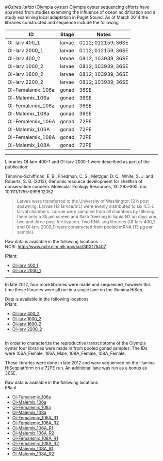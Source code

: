 #_Ostrea lurida_ (Olympia oyster)
Olympia oyster sequencing efforts have spawned from studies examining the influence of ocean acidification and a study examining local adaptation in Puget Sound. As of March 2014 the libraries constructed and sequence include the following

|       ID | Stage | Notes |
|------------ | ------------- | ------------ |
|Ol-larv 400_1 | larvae  | 0112; 012159; 36SE|
|Ol-larv 2000_1 | larvae  | 0112; 012159; 36SE|
|Ol-larv 400_2 | larvae  | 0812; 103939; 36SE|
|Ol-larv 1000_2 | larvae  | 0812; 103939; 36SE|
|Ol-larv 1600_2 | larvae  | 0812; 103939; 36SE|
|Ol-larv 2200_2 | larvae  | 0812; 103939; 36SE|
|Ol-Femalemix_106a | gonad | 36SE  |
|Ol-Malemix_106a | gonad | 36SE  |
|Ol-Femalemix_108a | gonad | 36SE  |
|Ol-Malemix_108a | gonad | 36SE  |
|Ol-Femalemix_106A | gonad | 72PE  |
|Ol-Malemix_106A | gonad | 72PE  |
|Ol-Femalemix_108A | gonad | 72PE  |
|Ol-Malemix_108A | gonad | 72PE  |



---

Libraries Ol-larv 400-1 and Ol-larv 2000-1 were described as part of the publication:   

Timmins-Schiffman, E. B., Friedman, C. S., Metzger, D. C., White, S. J. and Roberts, S. B. (2013), Genomic resource development for shellfish of conservation concern. Molecular Ecology Resources, 13: 295–305. doi: 10.1111/1755-0998.12052


>Larvae were transferred to the University of Washington 12 h post spawning. Larvae (12 larvae/mL) were evenly distributed to six 4.5-L larval chambers. Larvae were sampled from all chambers by filtering them onto a 35 μm screen and flash freezing in liquid N2 on days one, two and three post-fertilization. Two RNA-seq libraries (Ol-larv 400_1 and Ol-larv 2000_1) were constructed from pooled mRNA (13 μg per sample).

Raw data is available in the following locations   
NCBI: http://www.ncbi.nlm.nih.gov/sra/SRX175407   

IPlant: 

* [Ol-larv 400_1](http://de.iplantcollaborative.org/dl/FF531324-6E84-420B-B833-FC0AFE1E8867)
* [Ol-larv 2000_1](http://de.iplantcollaborative.org/dl/FD87C442-8957-4DB6-B8E3-881C47E9FA92)
 


---

In late 2012, four more libraries were made and sequenced, however this time these libraries were all run in a single lane on the Illumina HiSeq.
 
Data is available in the following locations   
IPlant: 
   
* [Ol-larv 400_2](http://de.iplantcollaborative.org/dl/4EA24388-C236-46BB-9B32-8DAC0ADA1CAF)     
* [Ol-larv 1000_2](http://de.iplantcollaborative.org/dl/F33BDB60-A38F-48D4-8624-778AEA54D8CE)   
* [Ol-larv 1600_2](http://de.iplantcollaborative.org/dl/AF737A37-B9D2-4A5D-A36C-BD1A56CF3CF6)   
* [Ol-larv 2200_2](http://de.iplantcollaborative.org/dl/594948BE-6FAC-45D1-AD54-D9210E990399)  




---



In order to characterize the reproductive transcriptome of the Olympia oyster four libraries were made in from pooled gonad samples. The IDs were 106A_Female, 106A_Male, 108A_Female, 108A_Female.    

<insert description of what went into these libraries>

 These libraries were done in late 2012 and were sequenced on the Illumina HiSeqplatform on a 72PE run. An additional lane was run as a bonus as 36SE. 
 
 
Raw data is available in the following locations   
IPlant  
 
* [Ol-Femalemix_106a](http://de.iplantcollaborative.org/dl/EA748B7B-82D8-4209-A4A3-DBE4D3D7EACC) 
* [Ol-Malemix_106a](http://de.iplantcollaborative.org/dl/7644B286-524F-4053-9972-2215BF514A92)
* [Ol-Femalemix_108a](http://de.iplantcollaborative.org/dl/7F43EC7F-F3D1-443E-8796-687626BF18B4)
* [Ol-Malemix_108a](http://de.iplantcollaborative.org/dl/7CA3F117-BE11-4A33-9432-11C9DD3F8729)
* [Ol-Femalemix_106A_R1](http://de.iplantcollaborative.org/dl/FE3A9DB6-E428-4DF3-B9BD-A3C505751A56)
* [Ol-Femalemix_106A_R2](http://de.iplantcollaborative.org/dl/8146CA1A-E6EE-4CD0-8146-F66ADAC817CF)   
* [Ol-Malemix_106A_R1](http://de.iplantcollaborative.org/dl/2CD3938A-BC12-4272-9486-06FE5AF878FF)
* [Ol-Malemix_106A_R2](http://de.iplantcollaborative.org/dl/E649C778-3663-42E7-B494-18790020C9BC)
* [Ol-Femalemix_108A_R1](http://de.iplantcollaborative.org/dl/BBCE0450-6CD9-4939-A35E-229EA57740B6)
* [Ol-Femalemix_108A_R2](http://de.iplantcollaborative.org/dl/1B36CECC-B42E-4761-A4C3-06F40AC696C6)
* [Ol-Malemix_108A_R1](http://de.iplantcollaborative.org/dl/943090E8-CAE4-49D1-8A94-E4462317452B)
* [Ol-Malemix_108A_R2](http://de.iplantcollaborative.org/dl/B92CBF6E-CAB7-4334-9FEC-3B6EB560FAA6)

 
 
